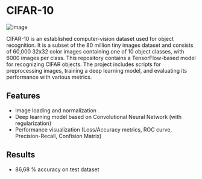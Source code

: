 # CIFAR-10

 ![image](https://github.com/Miniomamen/CIFAR-10/assets/48485359/4441f5c6-664b-4988-9427-ca3b686ab876)

CIFAR-10  is an established computer-vision dataset used for object recognition. It is a subset of the 80 million tiny images dataset and consists of 60,000 32x32 color images containing one of 10 object classes, with 6000 images per class. 
This repository contains a TensorFlow-based model for recognizing CIFAR objects. The project includes scripts for preprocessing images, training a deep learning model, and evaluating its performance with various metrics.

## Features
- Image loading and normalization
- Deep learning model based on Convolutional Neural Network (with regularization)
- Performance visualization (Loss/Accuracy metrics, ROC curve, Precision-Recall, Confision Matrix)

## Results
- 86,68 % accuracy on test dataset
